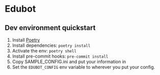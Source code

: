 # Edubot

## Dev environment quickstart
1. Install [Poetry](https://python-poetry.org/docs/)
1. Install dependencies: `poetry install`
1. Activate the env: `poetry shell`
1. Install pre-commit hooks: `pre-commit install`
1. Copy SAMPLE_CONFIG.ini and put your information in
1. Set the `EDUBOT_CONFIG` env variable to wherever you put your config.

